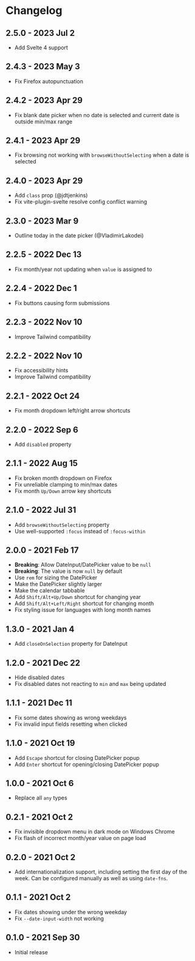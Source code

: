 # Changelog

## 2.5.0 - 2023 Jul 2
- Add Svelte 4 support

## 2.4.3 - 2023 May 3
- Fix Firefox autopunctuation

## 2.4.2 - 2023 Apr 29
- Fix blank date picker when no date is selected and current date is outside min/max range

## 2.4.1 - 2023 Apr 29
- Fix browsing not working with `browseWithoutSelecting` when a date is selected

## 2.4.0 - 2023 Apr 29
- Add `class` prop (@jdtjenkins)
- Fix vite-plugin-svelte resolve config conflict warning

## 2.3.0 - 2023 Mar 9
- Outline today in the date picker (@VladimirLakodei)

## 2.2.5 - 2022 Dec 13
- Fix month/year not updating when `value` is assigned to

## 2.2.4 - 2022 Dec 1
- Fix buttons causing form submissions

## 2.2.3 - 2022 Nov 10
- Improve Tailwind compatibility

## 2.2.2 - 2022 Nov 10
- Fix accessibility hints
- Improve Tailwind compatibility

## 2.2.1 - 2022 Oct 24
- Fix month dropdown left/right arrow shortcuts

## 2.2.0 - 2022 Sep 6
- Add `disabled` property

## 2.1.1 - 2022 Aug 15
- Fix broken month dropdown on Firefox
- Fix unreliable clamping to min/max dates
- Fix month `Up/Down` arrow key shortcuts

## 2.1.0 - 2022 Jul 31
- Add `browseWithoutSelecting` property
- Use well-supported `:focus` instead of `:focus-within`

## 2.0.0 - 2021 Feb 17
- **Breaking**: Allow DateInput/DatePicker value to be `null`
- **Breaking**: The value is now `null` by default
- Use `rem` for sizing the DatePicker
- Make the DatePicker slightly larger
- Make the calendar tabbable
- Add `Shift/Alt+Up/Down` shortcut for changing year
- Add `Shift/Alt+Left/Right` shortcut for changing month
- Fix styling issue for languages with long month names

## 1.3.0 - 2021 Jan 4
- Add `closeOnSelection` property for DateInput

## 1.2.0 - 2021 Dec 22
- Hide disabled dates
- Fix disabled dates not reacting to `min` and `max` being updated

## 1.1.1 - 2021 Dec 11
- Fix some dates showing as wrong weekdays
- Fix invalid input fields resetting when clicked

## 1.1.0 - 2021 Oct 19
- Add `Escape` shortcut for closing DatePicker popup
- Add `Enter` shortcut for opening/closing DatePicker popup

## 1.0.0 - 2021 Oct 6
- Replace all `any` types

## 0.2.1 - 2021 Oct 2
- Fix invisible dropdown menu in dark mode on Windows Chrome
- Fix flash of incorrect month/year value on page load

## 0.2.0 - 2021 Oct 2
- Add internationalization support, including setting the first day of the week. Can be configured manually as well as using `date-fns`.

## 0.1.1 - 2021 Oct 2
- Fix dates showing under the wrong weekday
- Fix `--date-input-width` not working

## 0.1.0 - 2021 Sep 30
- Initial release
